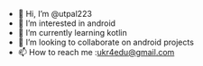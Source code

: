 - 👋 Hi, I’m @utpal223
- 👀 I’m interested in android
- 🌱 I’m currently learning kotlin
- 💞️ I’m looking to collaborate on android projects
- 📫 How to reach me :ukr4edu@gmail.com

